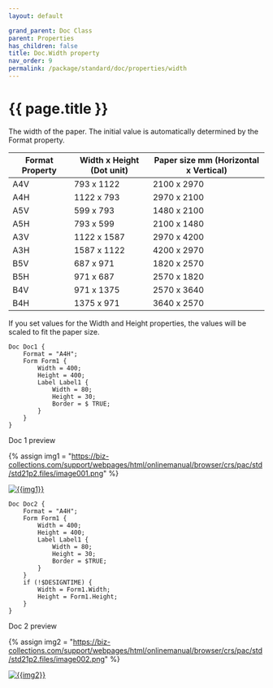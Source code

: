 ```yaml
---
layout: default

grand_parent: Doc Class
parent: Properties
has_children: false
title: Doc.Width property
nav_order: 9
permalink: /package/standard/doc/properties/width
---
```

# {{ page.title }}


The width of the paper. The initial value is automatically determined by the Format property.


| Format  Property | Width x Height (Dot unit) | Paper size mm (Horizontal x Vertical) |
|------------------|---------------------------|---------------------------------------|
| A4V              | 793 x 1122                | 2100 x 2970                           |
| A4H              | 1122 x 793                | 2970 x 2100                           |
| A5V              | 599 x 793                 | 1480 x 2100                           |
| A5H              | 793 x 599                 | 2100 x 1480                           |
| A3V              | 1122 x 1587               | 2970 x 4200                           |
| A3H              | 1587 x 1122               | 4200 x 2970                           |
| B5V              | 687 x 971                 | 1820 x 2570                           |
| B5H              | 971 x 687                 | 2570 x 1820                           |
| B4V              | 971 x 1375                | 2570 x 3640                           |
| B4H              | 1375 x 971                | 3640 x 2570                           |

If you set values for the Width and Height properties, the values will be scaled to fit the paper size.

```
Doc Doc1 {
    Format = "A4H";
    Form Form1 {
        Width = 400;
        Height = 400;
        Label Label1 {
            Width = 80;
            Height = 30;
            Border = $ TRUE;
        }
    }
}
```

Doc 1 preview

{% assign img1 = "https://biz-collections.com/support/webpages/html/onlinemanual/browser/crs/pac/std/std21p2.files/image001.png" %}

<a href="{{ img1 }}" target="_blank"> <img src="{{ img1 }}" alt="{{img1}}"></a>


```
Doc Doc2 {
    Format = "A4H";
    Form Form1 {
        Width = 400;
        Height = 400;
        Label Label1 {
            Width = 80;
            Height = 30;
            Border = $TRUE;
        }
    }
    if (!$DESIGNTIME) {
        Width = Form1.Width;
        Height = Form1.Height;
    }
}
```

Doc 2 preview

{% assign img2 = "https://biz-collections.com/support/webpages/html/onlinemanual/browser/crs/pac/std/std21p2.files/image002.png" %}

<a href="{{ img2 }}" target="_blank"> <img src="{{ img2 }}" alt="{{img2}}"></a>


